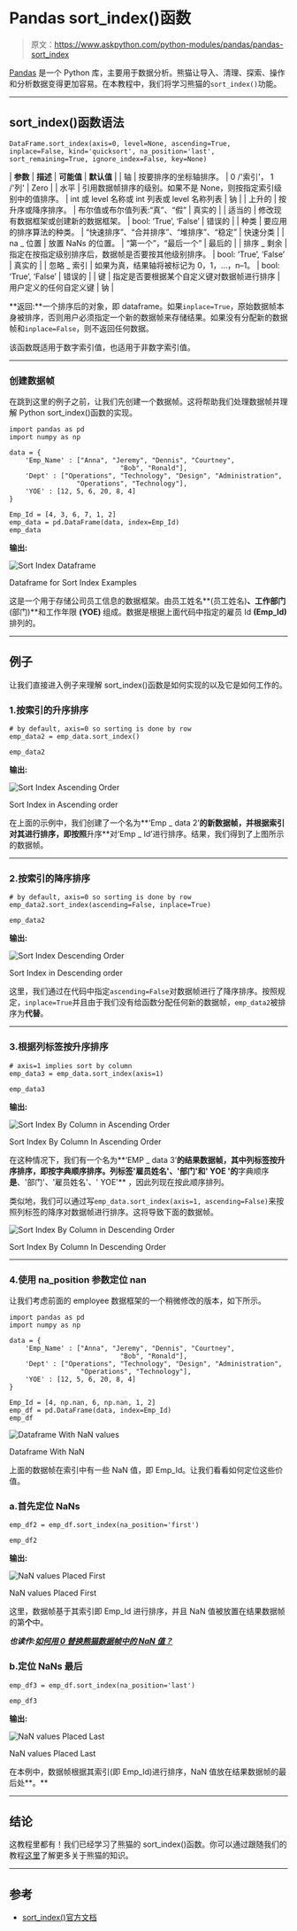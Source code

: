 # Pandas sort_index()函数

> 原文：<https://www.askpython.com/python-modules/pandas/pandas-sort_index>

[Pandas](https://www.askpython.com/python-modules/pandas/python-pandas-module-tutorial) 是一个 Python 库，主要用于数据分析。熊猫让导入、清理、探索、操作和分析数据变得更加容易。在本教程中，我们将学习熊猫的`sort_index()`功能。

* * *

## sort_index()函数语法

```
DataFrame.sort_index(axis=0, level=None, ascending=True, inplace=False, kind='quicksort', na_position='last', sort_remaining=True, ignore_index=False, key=None)

```

| **参数** | **描述** | **可能值** | **默认值** |
| 轴 | 按要排序的坐标轴排序。 | 0 /'索引'，
1 /'列' | Zero |
| 水平 | 引用数据帧排序的级别。如果不是 None，则按指定索引级别中的值排序。 | int 或 level 名称或 int 列表或 level 名称列表 | 钠 |
| 上升的 | 按升序或降序排序。 | 布尔值或布尔值列表:“真”、“假” | 真实的 |
| 适当的 | 修改现有数据框架或创建新的数据框架。 | bool: ‘True’, ‘False’ | 错误的 |
| 种类 | 要应用的排序算法的种类。 | “快速排序”、“合并排序”、“堆排序”、“稳定” | 快速分类 |
| na _ 位置 | 放置 NaNs 的位置。 | “第一个”，“最后一个” | 最后的 |
| 排序 _ 剩余 | 指定在按指定级别排序后，数据帧是否要按其他级别排序。 | bool: ‘True’, ‘False’ | 真实的 |
| 忽略 _ 索引 | 如果为真，结果轴将被标记为 0，1，…，n–1。 | bool: ‘True’, ‘False’ | 错误的 |
| 键 | 指定是否要根据某个自定义键对数据帧进行排序 | 用户定义的任何自定义键 | 钠 |

**返回:**一个排序后的对象，即 dataframe。如果`inplace=True`，原始数据帧本身被排序，否则用户必须指定一个新的数据帧来存储结果。如果没有分配新的数据帧和`inplace=False`，则不返回任何数据。

该函数既适用于数字索引值，也适用于非数字索引值。

* * *

### 创建数据帧

在跳到这里的例子之前，让我们先创建一个数据帧。这将帮助我们处理数据帧并理解 Python sort_index()函数的实现。

```
import pandas as pd 
import numpy as np

data = {
    'Emp_Name' : ["Anna", "Jeremy", "Dennis", "Courtney", 
                            "Bob", "Ronald"],
    'Dept' : ["Operations", "Technology", "Design", "Administration",
                 "Operations", "Technology"],
    'YOE' : [12, 5, 6, 20, 8, 4]
}

Emp_Id = [4, 3, 6, 7, 1, 2]
emp_data = pd.DataFrame(data, index=Emp_Id)
emp_data

```

**输出:**

![Sort Index Dataframe ](img/43aed9334c4c0e21c1d7a5a04608a659.png)

Dataframe for Sort Index Examples

这是一个用于存储公司员工信息的数据框架。由员工姓名**(员工姓名)**、工作部门**(部门)**和工作年限 **(YOE)** 组成。数据是根据上面代码中指定的雇员 Id **(Emp_Id)** 排列的。

* * *

## 例子

让我们直接进入例子来理解 sort_index()函数是如何实现的以及它是如何工作的。

### 1.按索引的升序排序

```
# by default, axis=0 so sorting is done by row
emp_data2 = emp_data.sort_index()

emp_data2

```

**输出:**

![Sort Index Ascending Order](img/0b9dcb4c2c4b059b93322fec84106605.png)

Sort Index in Ascending order

在上面的示例中，我们创建了一个名为**‘Emp _ data 2’**的新数据帧，并根据索引对其进行排序，即按照**升序**对‘Emp _ Id’进行排序。结果，我们得到了上图所示的数据帧。

* * *

### 2.按索引的降序排序

```
# by default, axis=0 so sorting is done by row
emp_data2.sort_index(ascending=False, inplace=True)

emp_data2

```

**输出:**

![Sort Index Descending Order](img/506058847175766a8d1d2a8cdc6cfd63.png)

Sort Index in Descending order

这里，我们通过在代码中指定`ascending=False`对数据帧进行了降序排序。按照规定，`inplace=True`并且由于我们没有给函数分配任何新的数据帧，`emp_data2`被排序为**代替**。

* * *

### 3.根据列标签按升序排序

```
# axis=1 implies sort by column
emp_data3 = emp_data.sort_index(axis=1)

emp_data3

```

**输出:**

![Sort Index By Column in Ascending Order](img/4e3ee142fc70811a74938d5f123342b5.png)

Sort Index By Column In Ascending Order

在这种情况下，我们有一个名为**‘EMP _ data 3’**的结果数据帧，其中列标签按升序排序，即按字典顺序排序。列标签'雇员姓名'、'部门'和' YOE '的**字典顺序**是**、'部门'、'雇员姓名'、' YOE'** ，因此列现在按此顺序排列。

类似地，我们可以通过写`emp_data.sort_index(axis=1, ascending=False)`来按照列标签的降序对数据帧进行排序。这将导致下面的数据帧。

![Sort Index By Column in Descending Order](img/74842867eaa83451609655685725573f.png)

Sort Index By Column In Descending Order

* * *

### 4.使用 na_position 参数定位 nan

让我们考虑前面的 employee 数据框架的一个稍微修改的版本，如下所示。

```
import pandas as pd 
import numpy as np

data = {
    'Emp_Name' : ["Anna", "Jeremy", "Dennis", "Courtney", 
                            "Bob", "Ronald"],
    'Dept' : ["Operations", "Technology", "Design", "Administration", 
                  "Operations", "Technology"],
    'YOE' : [12, 5, 6, 20, 8, 4]
}

Emp_Id = [4, np.nan, 6, np.nan, 1, 2]
emp_df = pd.DataFrame(data, index=Emp_Id)
emp_df

```

![Dataframe With NaN values](img/592001f580a633d4af38c55a0f015c74.png)

Dataframe With NaN

上面的数据帧在索引中有一些 NaN 值，即 Emp_Id。让我们看看如何定位这些价值。

### a.首先定位 NaNs

```
emp_df2 = emp_df.sort_index(na_position='first')

emp_df2

```

**输出:**

![NaN values Placed First](img/939d8534d6a6e51d8d5bed151ed57dd2.png)

NaN values Placed First

这里，数据帧基于其索引即 Emp_Id 进行排序，并且 NaN 值被放置在结果数据帧的第**个**中。

***也读作:[如何用 0 替换熊猫数据帧中的 NaN 值？](https://www.askpython.com/python-modules/pandas/replace-nan-values-with-zero-pandas)***

### b.定位 NaNs 最后

```
emp_df3 = emp_df.sort_index(na_position='last')

emp_df3

```

**输出:**

![NaN values Placed Last](img/660af0180c8a2462addc83c9b6a05bad.png)

NaN values Placed Last

在本例中，数据帧根据其索引(即 Emp_Id)进行排序，NaN 值放在结果数据帧的最后处**。**

* * *

## 结论

这教程里都有！我们已经学习了熊猫的 sort_index()函数。你可以通过跟随我们的教程[这里](https://www.askpython.com/python-modules/pandas)了解更多关于熊猫的知识。

* * *

## 参考

*   [sort_index()官方文档](https://pandas.pydata.org/docs/reference/api/pandas.DataFrame.sort_index.html)